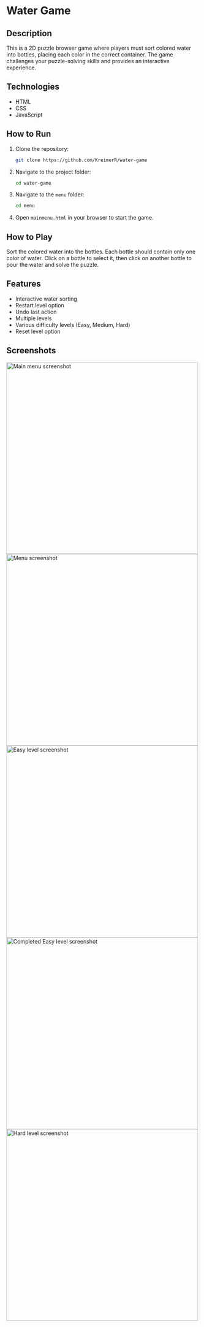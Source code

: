 # Water Game

## Description
This is a 2D puzzle browser game where players must sort colored water into bottles, placing each color in the correct container. The game challenges your puzzle-solving skills and provides an interactive experience.

## Technologies
- HTML
- CSS
- JavaScript

## How to Run
1. Clone the repository:
   ```bash
   git clone https://github.com/KreimerR/water-game
   ```

2. Navigate to the project folder:
   ```bash
   cd water-game
   ```

3. Navigate to the `menu` folder:
   ```bash
   cd menu
   ```

4. Open `mainmenu.html` in your browser to start the game.

## How to Play
Sort the colored water into the bottles. Each bottle should contain only one color of water. Click on a bottle to select it, then click on another bottle to pour the water and solve the puzzle.

## Features
- Interactive water sorting
- Restart level option
- Undo last action
- Multiple levels
- Various difficulty levels (Easy, Medium, Hard)
- Reset level option

## Screenshots
<img src="./screenshots/main-menu.jpg" alt="Main menu screenshot" width="500">
<img src="./screenshots/menu.jpg" alt="Menu screenshot" width="500">
<img src="./screenshots/easy-level.jpg" alt="Easy level screenshot" width="500">
<img src="./screenshots/easy-level-completed.jpg" alt="Completed Easy level screenshot" width="500">
<img src="./screenshots/hard-level.jpg" alt="Hard level screenshot" width="500">
